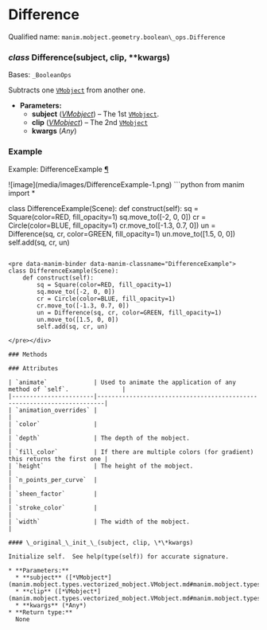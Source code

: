 # Difference

Qualified name: `manim.mobject.geometry.boolean\_ops.Difference`

### *class* Difference(subject, clip, \*\*kwargs)

Bases: `_BooleanOps`

Subtracts one [`VMobject`](manim.mobject.types.vectorized_mobject.VMobject.md#manim.mobject.types.vectorized_mobject.VMobject) from another one.

* **Parameters:**
  * **subject** ([*VMobject*](manim.mobject.types.vectorized_mobject.VMobject.md#manim.mobject.types.vectorized_mobject.VMobject)) – The 1st [`VMobject`](manim.mobject.types.vectorized_mobject.VMobject.md#manim.mobject.types.vectorized_mobject.VMobject).
  * **clip** ([*VMobject*](manim.mobject.types.vectorized_mobject.VMobject.md#manim.mobject.types.vectorized_mobject.VMobject)) – The 2nd [`VMobject`](manim.mobject.types.vectorized_mobject.VMobject.md#manim.mobject.types.vectorized_mobject.VMobject)
  * **kwargs** (*Any*)

### Example

<div id="differenceexample" class="admonition admonition-manim-example">
<p class="admonition-title">Example: DifferenceExample <a class="headerlink" href="#differenceexample">¶</a></p>![image](media/images/DifferenceExample-1.png)
```python
from manim import *

class DifferenceExample(Scene):
    def construct(self):
        sq = Square(color=RED, fill_opacity=1)
        sq.move_to([-2, 0, 0])
        cr = Circle(color=BLUE, fill_opacity=1)
        cr.move_to([-1.3, 0.7, 0])
        un = Difference(sq, cr, color=GREEN, fill_opacity=1)
        un.move_to([1.5, 0, 0])
        self.add(sq, cr, un)
```

<pre data-manim-binder data-manim-classname="DifferenceExample">
class DifferenceExample(Scene):
    def construct(self):
        sq = Square(color=RED, fill_opacity=1)
        sq.move_to([-2, 0, 0])
        cr = Circle(color=BLUE, fill_opacity=1)
        cr.move_to([-1.3, 0.7, 0])
        un = Difference(sq, cr, color=GREEN, fill_opacity=1)
        un.move_to([1.5, 0, 0])
        self.add(sq, cr, un)

</pre></div>

### Methods

### Attributes

| `animate`             | Used to animate the application of any method of `self`.               |
|-----------------------|------------------------------------------------------------------------|
| `animation_overrides` |                                                                        |
| `color`               |                                                                        |
| `depth`               | The depth of the mobject.                                              |
| `fill_color`          | If there are multiple colors (for gradient) this returns the first one |
| `height`              | The height of the mobject.                                             |
| `n_points_per_curve`  |                                                                        |
| `sheen_factor`        |                                                                        |
| `stroke_color`        |                                                                        |
| `width`               | The width of the mobject.                                              |

#### \_original_\_init_\_(subject, clip, \*\*kwargs)

Initialize self.  See help(type(self)) for accurate signature.

* **Parameters:**
  * **subject** ([*VMobject*](manim.mobject.types.vectorized_mobject.VMobject.md#manim.mobject.types.vectorized_mobject.VMobject))
  * **clip** ([*VMobject*](manim.mobject.types.vectorized_mobject.VMobject.md#manim.mobject.types.vectorized_mobject.VMobject))
  * **kwargs** (*Any*)
* **Return type:**
  None
